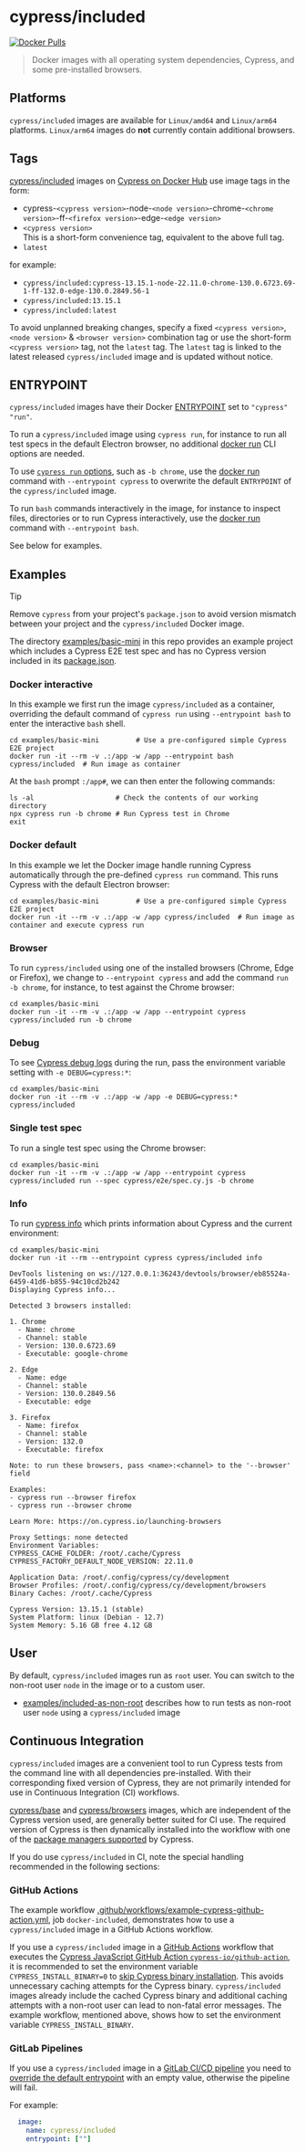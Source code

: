 # cypress/included

[![Docker Pulls](https://img.shields.io/docker/pulls/cypress/included.svg?maxAge=604800)](https://hub.docker.com/r/cypress/included/)

> Docker images with all operating system dependencies, Cypress, and some pre-installed browsers.

## Platforms

`cypress/included` images are available for `Linux/amd64` and `Linux/arm64` platforms.
`Linux/arm64` images do **not** currently contain additional browsers.

## Tags

[cypress/included](https://hub.docker.com/r/cypress/included/tags) images on [Cypress on Docker Hub](https://hub.docker.com/u/cypress) use image tags in the form:

- cypress-`<cypress version>`-node-`<node version>`-chrome-`<chrome version>`-ff-`<firefox version>`-edge-`<edge version>`
- `<cypress version>`<br>This is a short-form convenience tag, equivalent to the above full tag.
- `latest`

for example:

- `cypress/included:cypress-13.15.1-node-22.11.0-chrome-130.0.6723.69-1-ff-132.0-edge-130.0.2849.56-1`
- `cypress/included:13.15.1`
- `cypress/included:latest`

To avoid unplanned breaking changes, specify a fixed `<cypress version>`, `<node version>` & `<browser version>` combination tag or use the short-form `<cypress version>` tag, not the `latest` tag. The `latest` tag is linked to the latest released `cypress/included` image and is updated without notice.

## ENTRYPOINT

`cypress/included` images have their Docker [ENTRYPOINT](https://docs.docker.com/reference/dockerfile/#entrypoint) set to `"cypress" "run"`.

To run a `cypress/included` image using `cypress run`, for instance to run all test specs in the default Electron browser, no additional [docker run](https://docs.docker.com/reference/cli/docker/container/run/) CLI options are needed.

To use [`cypress run` options](https://docs.cypress.io/app/references/command-line#cypress-run), such as `-b chrome`, use the [docker run](https://docs.docker.com/reference/cli/docker/container/run/) command with `--entrypoint cypress` to overwrite the default `ENTRYPOINT` of the `cypress/included` image.

To run `bash` commands interactively in the image, for instance to inspect files, directories or to run Cypress interactively, use the [docker run](https://docs.docker.com/reference/cli/docker/container/run/) command with `--entrypoint bash`.

See below for examples.

## Examples

> [!TIP]
> Remove `cypress` from your project's `package.json` to avoid version mismatch between your project and the `cypress/included` Docker image.

The directory [examples/basic-mini](../examples/basic-mini/) in this repo provides an example project which includes a Cypress E2E test spec and has no Cypress version included in its [package.json](../examples/basic-mini/package.json).

### Docker interactive

In this example we first run the image `cypress/included` as a container, overriding the default command of `cypress run` using `--entrypoint bash` to enter the interactive `bash` shell.

```shell
cd examples/basic-mini         # Use a pre-configured simple Cypress E2E project
docker run -it --rm -v .:/app -w /app --entrypoint bash cypress/included  # Run image as container
```

At the `bash` prompt `:/app#`, we can then enter the following commands:

```shell
ls -al                    # Check the contents of our working directory
npx cypress run -b chrome # Run Cypress test in Chrome
exit
```

### Docker default

In this example we let the Docker image handle running Cypress automatically through the pre-defined `cypress run` command. This runs Cypress with the default Electron browser:

```shell
cd examples/basic-mini         # Use a pre-configured simple Cypress E2E project
docker run -it --rm -v .:/app -w /app cypress/included  # Run image as container and execute cypress run
```

### Browser

To run `cypress/included` using one of the installed browsers (Chrome, Edge or Firefox), we change to `--entrypoint cypress` and add the command `run -b chrome`, for instance, to test against the Chrome browser:

```shell
cd examples/basic-mini
docker run -it --rm -v .:/app -w /app --entrypoint cypress cypress/included run -b chrome
```

### Debug

To see [Cypress debug logs](https://on.cypress.io/troubleshooting#Print-DEBUG-logs) during the run, pass the environment variable setting with `-e DEBUG=cypress:*`:

```shell
cd examples/basic-mini
docker run -it --rm -v .:/app -w /app -e DEBUG=cypress:* cypress/included
```

### Single test spec

To run a single test spec using the Chrome browser:

```shell
cd examples/basic-mini
docker run -it --rm -v .:/app -w /app --entrypoint cypress cypress/included run --spec cypress/e2e/spec.cy.js -b chrome
```

### Info

To run [cypress info](https://docs.cypress.io/app/references/command-line#cypress-info) which prints information about Cypress and the current environment:

```shell
cd examples/basic-mini
docker run -it --rm --entrypoint cypress cypress/included info
```

```text
DevTools listening on ws://127.0.0.1:36243/devtools/browser/eb85524a-6459-41d6-b855-94c10cd2b242
Displaying Cypress info...

Detected 3 browsers installed:

1. Chrome
  - Name: chrome
  - Channel: stable
  - Version: 130.0.6723.69
  - Executable: google-chrome

2. Edge
  - Name: edge
  - Channel: stable
  - Version: 130.0.2849.56
  - Executable: edge

3. Firefox
  - Name: firefox
  - Channel: stable
  - Version: 132.0
  - Executable: firefox

Note: to run these browsers, pass <name>:<channel> to the '--browser' field

Examples:
- cypress run --browser firefox
- cypress run --browser chrome

Learn More: https://on.cypress.io/launching-browsers

Proxy Settings: none detected
Environment Variables:
CYPRESS_CACHE_FOLDER: /root/.cache/Cypress
CYPRESS_FACTORY_DEFAULT_NODE_VERSION: 22.11.0

Application Data: /root/.config/cypress/cy/development
Browser Profiles: /root/.config/cypress/cy/development/browsers
Binary Caches: /root/.cache/Cypress

Cypress Version: 13.15.1 (stable)
System Platform: linux (Debian - 12.7)
System Memory: 5.16 GB free 4.12 GB
```

## User

By default, `cypress/included` images run as `root` user. You can switch to the non-root user `node` in the image or to a custom user.

- [examples/included-as-non-root](../examples/included-as-non-root) describes how to run tests as non-root user `node` using a `cypress/included` image

## Continuous Integration

`cypress/included` images are a convenient tool to run Cypress tests from the command line with all dependencies pre-installed. With their corresponding fixed version of Cypress, they are not primarily intended for use in Continuous Integration (CI) workflows.

[cypress/base](../base/README.md) and [cypress/browsers](../browsers/README.md) images, which are independent of the Cypress version used, are generally better suited for CI use. The required version of Cypress is then dynamically installed into the workflow with one of the [package managers supported](https://docs.cypress.io/app/get-started/install-cypress#Install) by Cypress.

If you do use `cypress/included` in CI, note the special handling recommended in the following sections:

### GitHub Actions

The example workflow [.github/workflows/example-cypress-github-action.yml](../.github/workflows/example-cypress-github-action.yml), job `docker-included`, demonstrates how to use a `cypress/included` image in a GitHub Actions workflow.

If you use a `cypress/included` image in a [GitHub Actions](https://docs.github.com/en/actions) workflow that executes the [Cypress JavaScript GitHub Action `cypress-io/github-action`](https://github.com/cypress-io/github-action), it is recommended to set the environment variable `CYPRESS_INSTALL_BINARY=0` to [skip Cypress binary installation](https://docs.cypress.io/app/references/advanced-installation#Skipping-installation). This avoids unnecessary caching attempts for the Cypress binary. `cypress/included` images already include the cached Cypress binary and additional caching attempts with a non-root user can lead to non-fatal error messages. The example workflow, mentioned above, shows how to set the environment variable `CYPRESS_INSTALL_BINARY`.

### GitLab Pipelines

If you use a `cypress/included` image in a [GitLab CI/CD pipeline](https://docs.gitlab.com/ee/ci/pipelines/) you need to [override the default entrypoint](https://docs.gitlab.com/ee/ci/docker/using_docker_images.html#override-the-entrypoint-of-an-image) with an empty value, otherwise the pipeline will fail.

For example:

```yml
  image:
    name: cypress/included
    entrypoint: [""]
```
